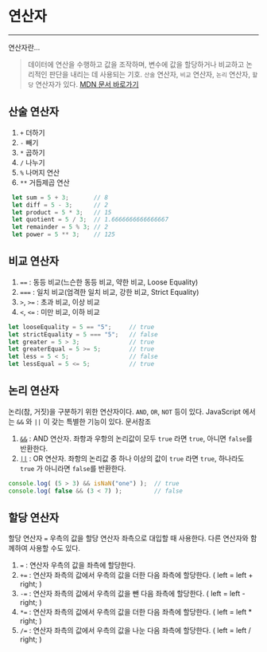 # 연산자
---
연산자란...
> 데이터에 연산을 수행하고 값을 조작하며, 변수에 값을 할당하거나 비교하고 논리적인 판단을 내리는 데 사용되는 기호. `산술` 연산자, `비교` 연산자, `논리` 연산자, `할당` 연산자가 있다.
[MDN 문서 바로가기](https://developer.mozilla.org/ko/docs/Web/JavaScript/Guide/Expressions_and_operators)
## 산술 연산자
1. `+` 더하기
2. `-` 빼기
3. `*` 곱하기
4. `/` 나누기
5. `%` 나머지 연산
6. `**` 거듭제곱 연산
 ```javascript
  let sum = 5 + 3;       // 8
  let diff = 5 - 3;      // 2
  let product = 5 * 3;   // 15
  let quotient = 5 / 3;  // 1.6666666666666667
  let remainder = 5 % 3; // 2
  let power = 5 ** 3;    // 125
  ```

## 비교 연산자
1. `==` : 동등 비교(느슨한 동등 비교, 약한 비교, Loose Equality)
2. `===` : 일치 비교(엄격한 일치 비교, 강한 비교, Strict Equality)
3. `>`, `>=` : 초과 비교, 이상 비교
4. `<`, `<=` : 미만 비교, 이하 비교
```javascript
let looseEquality = 5 == "5";     // true
let strictEquality = 5 === "5";   // false
let greater = 5 > 3;              // true
let greaterEqual = 5 >= 5;        // true
let less = 5 < 5;                 // false
let lessEqual = 5 <= 5;           // true
```


## 논리 연산자
논리(참, 거짓)을 구분하기 위한 연산자이다. `AND`, `OR`, `NOT` 등이 있다.
JavaScript 에서는 `&&` 와 `||` 이 갖는 특별한 기능이 있다. 문서참조
1. [`&&`](./and_or.md) : AND 연산자. 좌항과 우항의 논리값이 모두 `true` 라면 `true`, 아니면 `false`를 반환한다.
2. [`||`](./and_or.md) : OR 연산자. 좌항의 논리값 중 하나 이상의 값이 `true` 라면 `true`, 하나라도 `true` 가 아니라면 `false`를 반환한다.
``` javascript
console.log( (5 > 3) && isNaN("one") );  // true
console.log( false && (3 < 7) );         // false
```

## 할당 연산자
할당 연산자 `=` 우측의 값을 할당 연산자 좌측으로 대입할 때 사용한다.
다른 연산자와 함께하여 사용할 수도 있다.
1. `=` : 연산자 우측의 값을 좌측에 할당한다.
2. `+=` : 연산자 좌측의 값에서 우측의 값을 더한 다음 좌측에 할당한다. ( left = left + right; )
3. `-=` : 연산자 좌측의 값에서 우측의 값을 뺀 다음 좌측에 할당한다. ( left = left - right; )
4. `*=` : 연산자 좌측의 값에서 우측의 값을 더한 다음 좌측에 할당한다. ( left = left * right; )
5. `/=` : 연산자 좌측의 값에서 우측의 값을 나눈 다음 좌측에 할당한다. ( left = left / right; )
